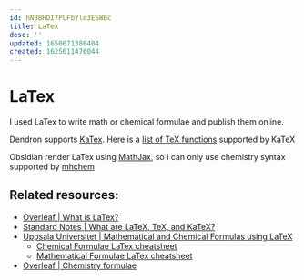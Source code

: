 ```yaml
---
id: hNBBHDI7PLFbYlq3ESWBc
title: LaTex
desc: ''
updated: 1650671386404
created: 1625611476044
---
```

# LaTex

I used LaTex to write math or chemical formulae and publish them online.

Dendron supports [KaTex](https://katex.org/). Here is a [list of TeX functions](https://katex.org/docs/supported.html) supported by KaTeX

Obsidian render LaTex using [MathJax](https://www.mathjax.org/), so I can only use chemistry syntax supported by [mhchem](https://mhchem.github.io/MathJax-mhchem/)

## Related resources:
- [Overleaf | What is LaTex?](https://www.overleaf.com/learn/latex/Learn_LaTeX_in_30_minutes#What_is_LaTeX.3F)
- [Standard Notes | What are LaTeX, TeX, and KaTeX?](https://blog.standardnotes.com/what-are-latex-tex-and-katex)
- [Uppsala Universitet | Mathematical and Chemical Formulas using LaTeX](https://uppsala.instructure.com/courses/16239/pages/mathematical-and-chemical-formulas-using-latex)
  - [Chemical Formulae LaTex cheatsheet](https://s3.amazonaws.com/tr-learncanvas/docs/CanvasEquationEditorChemistry.pdf)
  - [Mathematical Formulae LaTex cheatsheet](https://s3.amazonaws.com/tr-learncanvas/docs/CanvasEquationEditorAdvanced.pdf)
- [Overleaf | Chemistry formulae](https://www.overleaf.com/learn/latex/Chemistry_formulae)